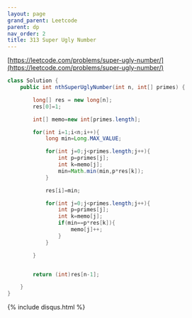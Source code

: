 ```yaml
---
layout: page 
grand_parent: Leetcode 
parent: dp 
nav_order: 2 
title: 313 Super Ugly Number
---
```


[https://leetcode.com/problems/super-ugly-number/](https://leetcode.com/problems/super-ugly-number/)

```java
class Solution {
    public int nthSuperUglyNumber(int n, int[] primes) {

        long[] res = new long[n];
        res[0]=1;

        int[] memo=new int[primes.length];

        for(int i=1;i<n;i++){
            long min=Long.MAX_VALUE;

            for(int j=0;j<primes.length;j++){
                int p=primes[j];
                int k=memo[j];
                min=Math.min(min,p*res[k]);
            }

            res[i]=min;

            for(int j=0;j<primes.length;j++){
                int p=primes[j];
                int k=memo[j];
                if(min==p*res[k]){
                    memo[j]++;
                }
            }

        }


        return (int)res[n-1];

    }
}
```

{% include disqus.html %}
